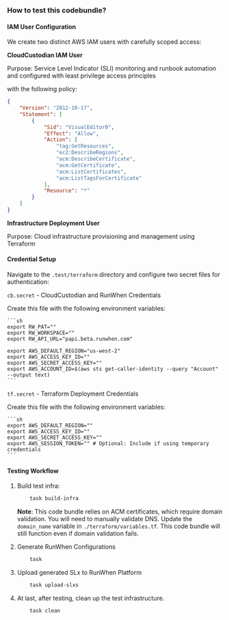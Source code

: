 ### How to test this codebundle? 

#### IAM User Configuration

We create two distinct AWS IAM users with carefully scoped access:

**CloudCustodian IAM User**

Purpose: Service Level Indicator (SLI) monitoring and runbook automation and configured with least privilege access principles

with the following policy:

```json
{
    "Version": "2012-10-17",
    "Statement": [
        {
            "Sid": "VisualEditor0",
            "Effect": "Allow",
            "Action": [
				"tag:GetResources",
				"ec2:DescribeRegions",
				"acm:DescribeCertificate",
				"acm:GetCertificate",
				"acm:ListCertificates",
				"acm:ListTagsForCertificate"
            ],
            "Resource": "*"
        }
    ]
}
```

**Infrastructure Deployment User**

Purpose: Cloud infrastructure provisioning and management using Terraform

#### Credential Setup

Navigate to the `.test/terraform` directory and configure two secret files for authentication:

`cb.secret` - CloudCustodian and RunWhen Credentials

Create this file with the following environment variables:

	```sh
	export RW_PAT=""
	export RW_WORKSPACE=""
	export RW_API_URL="papi.beta.runwhen.com"

	export AWS_DEFAULT_REGION="us-west-2"
	export AWS_ACCESS_KEY_ID=""
	export AWS_SECRET_ACCESS_KEY=""
	export AWS_ACCOUNT_ID=$(aws sts get-caller-identity --query "Account" --output text)
	```


`tf.secret` - Terraform Deployment Credentials

Create this file with the following environment variables:

	```sh
	export AWS_DEFAULT_REGION=""
	export AWS_ACCESS_KEY_ID=""
	export AWS_SECRET_ACCESS_KEY=""
	export AWS_SESSION_TOKEN="" # Optional: Include if using temporary credentials
	```

####  Testing Workflow

1. Build test infra:

	```sh
		task build-infra
	```

	**Note**: This code bundle relies on ACM certificates, which require domain validation. You will need to manually validate DNS. Update the `domain_name` variable in `./terraform/variables.tf`. This code bundle will still function even if domain validation fails. 

2. Generate RunWhen Configurations
	```sh
		task
	```

3. Upload generated SLx to RunWhen Platform

	```sh
		task upload-slxs
	```

4. At last, after testing, clean up the test infrastructure.

	```sh
		task clean
	```

